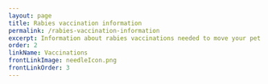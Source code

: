 ```yaml
---
layout: page
title: Rabies vaccination information
permalink: /rabies-vaccination-information
excerpt: Information about rabies vaccinations needed to move your pet from the US to the UK without quarantine
order: 2
linkName: Vaccinations
frontLinkImage: needleIcon.png
frontLinkOrder: 3
---
```

